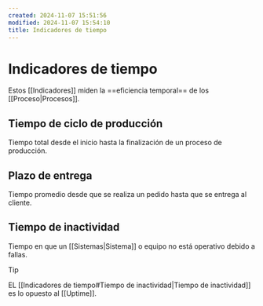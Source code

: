 ```yaml
---
created: 2024-11-07 15:51:56
modified: 2024-11-07 15:54:10
title: Indicadores de tiempo
---
```


# Indicadores de tiempo

Estos [[Indicadores]] miden la ==eficiencia temporal== de los [[Proceso|Procesos]].

## Tiempo de ciclo de producción

Tiempo total desde el inicio hasta la finalización de un proceso de producción.

## Plazo de entrega

Tiempo promedio desde que se realiza un pedido hasta que se entrega al cliente.

## Tiempo de inactividad

Tiempo en que un [[Sistemas|Sistema]] o equipo no está operativo debido a fallas.

> [!tip]
> EL [[Indicadores de tiempo#Tiempo de inactividad|Tiempo de inactividad]] es lo opuesto al [[Uptime]].
